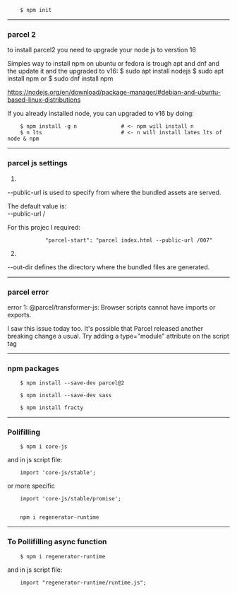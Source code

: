         $ npm init

------------------------------------------------------------------------

### parcel 2

to install parcel2 you need to upgrade your node js to  verstion 16

Simples way to install npm on ubuntu or fedora is trough apt and dnf and the update it and the upgraded to v16:
    $ sudo apt install nodejs
    $ sudo apt install npm
    or
    $ sudo dnf install npm


https://nodejs.org/en/download/package-manager/#debian-and-ubuntu-based-linux-distributions


If you already installed node, you can upgraded to v16 by doing:

        $ npm install -g n              # <- npm will install n
        $ n lts                         # <- n will install lates lts of node & npm

------------------------------------------------------------------------

### parcel js settings

1.
--public-url is used to specify from where the bundled assets are served.

The default value is:    
                --public-url /

For this projec I required:

                "parcel-start": "parcel index.html --public-url /007"

2.
--out-dir defines the directory where the bundled files are generated.


------------------------------------------------------------------------


### parcel error

error 1:
        @parcel/transformer-js: Browser scripts cannot have imports or exports.
        
I saw this issue today too. It's possible that Parcel released another breaking change a usual.
Try adding a type="module" attribute on the script tag



------------------------------------------------------------------------

### npm packages

        $ npm install --save-dev parcel@2 

        $ npm install --save-dev sass

        $ npm install fracty




------------------------------------------------------------------------
### Polifilling

        $ npm i core-js

and in js script file:

        import 'core-js/stable';

or more specific

        import 'core-js/stable/promise';


        npm i regenerator-runtime

------------------------------------------------------------------------
### To Pollifilling async function

        $ npm i regenerator-runtime

and in js script file:

        import "regenerator-runtime/runtime.js";

